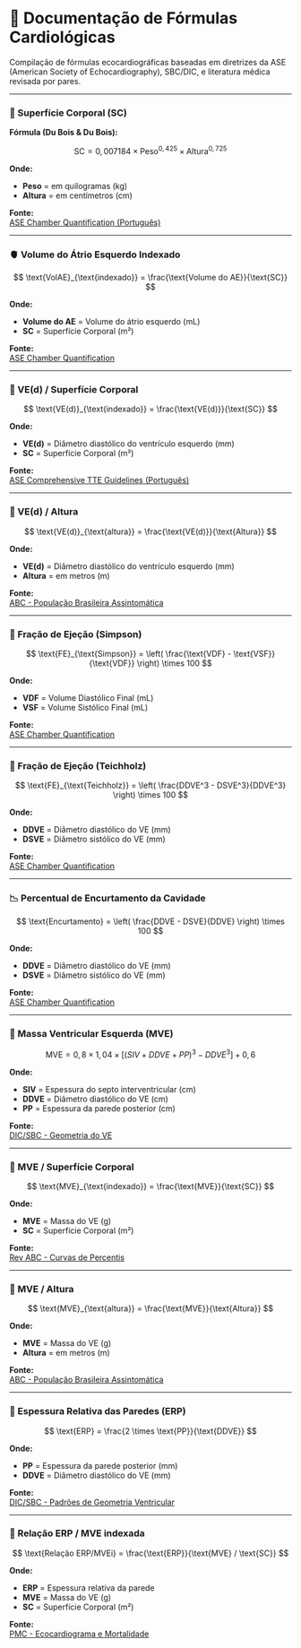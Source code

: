 # 📘 Documentação de Fórmulas Cardiológicas

Compilação de fórmulas ecocardiográficas baseadas em diretrizes da ASE (American Society of Echocardiography), SBC/DIC, e literatura médica revisada por pares.

---

### 📏 Superfície Corporal (SC)

**Fórmula (Du Bois & Du Bois):**

$$
\text{SC} = 0{,}007184 \times \text{Peso}^{0{,}425} \times \text{Altura}^{0{,}725}
$$

**Onde:**
- **Peso** = em quilogramas (kg)  
- **Altura** = em centímetros (cm)

**Fonte:**  
[ASE Chamber Quantification (Português)](https://asecho.org/wp-content/uploads/2015/04/ChamberQuantification-Portuguese-FINAL.pdf)

---

### 🫀 Volume do Átrio Esquerdo Indexado

$$
\text{VolAE}_{\text{indexado}} = \frac{\text{Volume do AE}}{\text{SC}}
$$

**Onde:**
- **Volume do AE** = Volume do átrio esquerdo (mL)  
- **SC** = Superfície Corporal (m²)

**Fonte:**  
[ASE Chamber Quantification](https://asecho.org/wp-content/uploads/2015/04/ChamberQuantification-Portuguese-FINAL.pdf)

---

### 📏 VE(d) / Superfície Corporal

$$
\text{VE(d)}_{\text{indexado}} = \frac{\text{VE(d)}}{\text{SC}}
$$

**Onde:**
- **VE(d)** = Diâmetro diastólico do ventrículo esquerdo (mm)  
- **SC** = Superfície Corporal (m²)

**Fonte:**  
[ASE Comprehensive TTE Guidelines (Português)](https://www.asecho.org/wp-content/uploads/2019/09/ComprehensiveTTE_Portuguese.pdf)

---

### 📏 VE(d) / Altura

$$
\text{VE(d)}_{\text{altura}} = \frac{\text{VE(d)}}{\text{Altura}}
$$

**Onde:**
- **VE(d)** = Diâmetro diastólico do ventrículo esquerdo (mm)  
- **Altura** = em metros (m)

**Fonte:**  
[ABC - População Brasileira Assintomática](https://www.scielo.br/j/abc/a/6NSKs99RHSfjhzHVgYfDzhM)

---

### 💓 Fração de Ejeção (Simpson)

$$
\text{FE}_{\text{Simpson}} = \left( \frac{\text{VDF} - \text{VSF}}{\text{VDF}} \right) \times 100
$$

**Onde:**
- **VDF** = Volume Diastólico Final (mL)  
- **VSF** = Volume Sistólico Final (mL)

**Fonte:**  
[ASE Chamber Quantification](https://asecho.org/wp-content/uploads/2015/04/ChamberQuantification-Portuguese-FINAL.pdf)

---

### 💓 Fração de Ejeção (Teichholz)

$$
\text{FE}_{\text{Teichholz}} = \left( \frac{DDVE^3 - DSVE^3}{DDVE^3} \right) \times 100
$$

**Onde:**
- **DDVE** = Diâmetro diastólico do VE (mm)  
- **DSVE** = Diâmetro sistólico do VE (mm)

**Fonte:**  
[ASE Chamber Quantification](https://asecho.org/wp-content/uploads/2015/04/ChamberQuantification-Portuguese-FINAL.pdf)

---

### 📉 Percentual de Encurtamento da Cavidade

$$
\text{Encurtamento} = \left( \frac{DDVE - DSVE}{DDVE} \right) \times 100
$$

**Onde:**
- **DDVE** = Diâmetro diastólico do VE (mm)  
- **DSVE** = Diâmetro sistólico do VE (mm)

**Fonte:**  
[ASE Chamber Quantification](https://asecho.org/wp-content/uploads/2015/04/ChamberQuantification-Portuguese-FINAL.pdf)

---

### 💪 Massa Ventricular Esquerda (MVE)

$$
\text{MVE} = 0{,}8 \times 1{,}04 \times \left[ (SIV + DDVE + PP)^3 - DDVE^3 \right] + 0{,}6
$$

**Onde:**
- **SIV** = Espessura do septo interventricular (cm)  
- **DDVE** = Diâmetro diastólico do VE (cm)  
- **PP** = Espessura da parede posterior (cm)

**Fonte:**  
[DIC/SBC - Geometria do VE](https://departamentos.cardiol.br/dic/publicacoes/revistadic/revista/2012/portugues/Revista02/06-padroes.pdf)

---

### 💪 MVE / Superfície Corporal

$$
\text{MVE}_{\text{indexado}} = \frac{\text{MVE}}{\text{SC}}
$$

**Onde:**
- **MVE** = Massa do VE (g)  
- **SC** = Superfície Corporal (m²)

**Fonte:**  
[Rev ABC - Curvas de Percentis](https://www.scielo.br/j/abc/a/RKBHZtVJK7Jgg6zkxX6Pvbs)

---

### 💪 MVE / Altura

$$
\text{MVE}_{\text{altura}} = \frac{\text{MVE}}{\text{Altura}}
$$

**Onde:**
- **MVE** = Massa do VE (g)  
- **Altura** = em metros (m)

**Fonte:**  
[ABC - População Brasileira Assintomática](https://www.scielo.br/j/abc/a/6NSKs99RHSfjhzHVgYfDzhM)

---

### 🧱 Espessura Relativa das Paredes (ERP)

$$
\text{ERP} = \frac{2 \times \text{PP}}{\text{DDVE}}
$$

**Onde:**
- **PP** = Espessura da parede posterior (mm)  
- **DDVE** = Diâmetro diastólico do VE (mm)

**Fonte:**  
[DIC/SBC - Padrões de Geometria Ventricular](https://departamentos.cardiol.br/dic/publicacoes/revistadic/revista/2012/portugues/Revista02/06-padroes.pdf)

---

### 🔁 Relação ERP / MVE indexada

$$
\text{Relação ERP/MVEi} = \frac{\text{ERP}}{\text{MVE} / \text{SC}}
$$

**Onde:**
- **ERP** = Espessura relativa da parede  
- **MVE** = Massa do VE (g)  
- **SC** = Superfície Corporal (m²)

**Fonte:**  
[PMC - Ecocardiograma e Mortalidade](https://www.ncbi.nlm.nih.gov/pmc/articles/PMC9368872/)